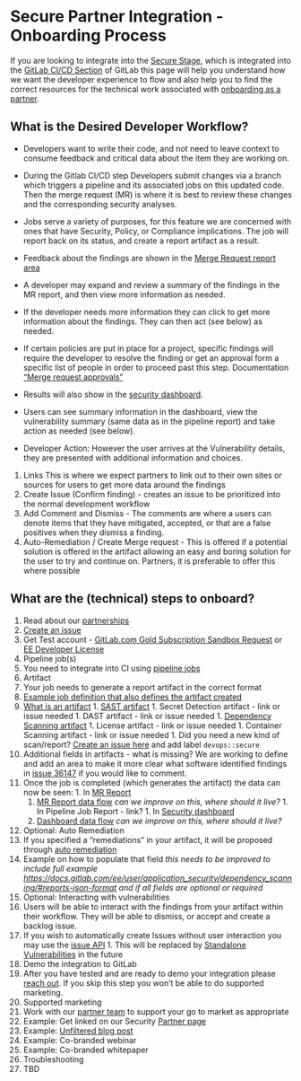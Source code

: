 # Secure Partner Integration - Onboarding Process

If you are looking to integrate into the [Secure Stage](https://about.gitlab.com/direction/secure/), which is integrated into the [GitLab CI/CD Section](https://about.gitlab.com/handbook/product/categories/#cicd-section) of GitLab this page will help you understand how we want the developer experience to flow and also help you to find the correct resources for the technical work associated with [onboarding as a partner](https://about.gitlab.com/partners/integrate/).

## What is the Desired Developer Workflow?

- Developers want to write their code, and not need to leave context to consume feedback and critical data about the item they are working on.

- During the Gitlab CI/CD step Developers submit changes via a branch which triggers a pipeline and its associated jobs on this updated code. Then the merge request (MR) is where it is best to review these changes and the corresponding security analyses.

- Jobs serve a variety of purposes, for this feature we are concerned with ones that have Security, Policy, or Compliance implications. The job will report back on its status, and create a report artifact as a result.

- Feedback about the findings are shown in the [Merge Request report area](https://docs.gitlab.com/ee/user/project/merge_requests/#security-reports-ultimate)

- A developer may expand and review a summary of the findings in the MR report, and then view more information as needed.

- If the developer needs more information they can click to get more information about the findings. They can then act (see below) as needed.

- If certain policies are put in place for a project, specific findings will require the developer to resolve the finding or get an approval form a specific list of people in order to proceed past this step. Documentation [“Merge request approvals”](https://docs.gitlab.com/ee/user/project/merge_requests/merge_request_approvals.html)

- Results will also show in the [security dashboard](https://docs.gitlab.com/ee/user/application_security/security_dashboard/#gitlab-security-dashboard-ultimate).

- Users can see summary information in the dashboard, view the vulnerability summary (same data as in the pipeline report) and take action as needed (see below).

- Developer Action: However the user arrives at the Vulnerability details, they are presented with additional information and choices.

1. Links This is where we expect partners to link out to their own sites or sources for users to get more data around the findings
1. Create Issue (Confirm finding) - creates an issue to be prioritized into the normal development workflow
1. Add Comment and Dismiss - The comments are where a users can denote items that they have mitigated, accepted, or that are a false positives when they dismiss a finding.
1. Auto-Remediation / Create Merge request - This is offered if a potential solution is offered in the artifact allowing an easy and boring solution for the user to try and continue on. Partners, it is preferable to offer this where possible

## What are the (technical) steps to onboard?

1. Read about our [partnerships](https://about.gitlab.com/partners/integrate/)
  1. [Create an issue](https://about.gitlab.com/partners/integrate/#contact-us)
  1. Get Test account - [GitLab.com Gold Subscription Sandbox Request](https://about.gitlab.com/partners/integrate/#gitlabcom-gold-subscription-sandbox-request) or [EE Developer License](https://about.gitlab.com/partners/integrate/#requesting-ee-dev-license-for-rd)
1. Pipeline job(s)
  1. You need to integrate into CI using [pipeline jobs](https://docs.gitlab.com/ee/development/pipelines.html)
1. Artifact
  1. Your job needs to generate a report artifact in the correct format
  1. [Example job definition that also defines the artifact created](https://gitlab.com/gitlab-org/gitlab/blob/master/lib/gitlab/ci/templates/Security/Container-Scanning.gitlab-ci.yml)
  1. [What is an artifact](https://docs.gitlab.com/ee/user/project/pipelines/job_artifacts.html)
    1. [SAST artifact](https://docs.gitlab.com/ee/user/application_security/sast/#reports-json-format)
    1. Secret Detection artifact - link or issue needed
    1. DAST artifact - link or issue needed
    1. [Dependency Scanning artifact](https://docs.gitlab.com/ee/user/application_security/dependency_scanning/#reports-json-format)
    1. License artifact - link or issue needed
    1. Container Scanning artifact - link or issue needed
    1. Did you need a new kind of scan/report? [Create an issue here](https://gitlab.com/gitlab-org/gitlab/issues/new#) and add label `devops::secure`
  1. Additional fields in artifacts - what is missing? We are working to define and add an area to make it more clear what software identified findings in [issue 36147](https://gitlab.com/gitlab-org/gitlab/issues/36147) if you would like to comment.
  1. Once the job is completed (which generates the artifact) the data can now be seen:
    1. In [MR Report](https://docs.gitlab.com/ee/user/project/merge_requests/#security-reports-ultimate)
      1. [MR Report data flow](https://gitlab.com/snippets/1910005#merge-request-view) *can we improve on this, where should it live?*
    1. In Pipeline Job Report - link?
    1. In [Security dashboard](https://docs.gitlab.com/ee/user/application_security/security_dashboard/)
      1. [Dashboard data flow](https://gitlab.com/snippets/1910005#project-and-group-dashboards) *can we improve on this, where should it live?*
1. Optional: Auto Remediation
  1. If you specified a “remediations” in your artifact, it will be proposed through [auto remediation](https://docs.gitlab.com/ee/user/application_security/index.html#solutions-for-vulnerabilities-auto-remediation)
  1. Example on how to populate that field *this needs to be improved to include full example https://docs.gitlab.com/ee/user/application_security/dependency_scanning/#reports-json-format and if all fields are optional or required*
1. Optional: Interacting with vulnerabilities
  1. Users will be able to interact with the findings from your artifact within their workflow. They will be able to dismiss, or accept and create a backlog issue.
  1. If you wish to automatically create Issues without user interaction you may use the [issue API](https://docs.gitlab.com/ee/api/issues.html)
    1. This will be replaced by [Standalone Vulnerabilities](https://gitlab.com/groups/gitlab-org/-/epics/634) in the future
1. Demo the integration to GitLab
  1. After you have tested and are ready to demo your integration please [reach out](https://about.gitlab.com/partners/integrate/). If you skip this step you won’t be able to do supported marketing.
1. Supported marketing
  1. Work with our [partner team](https://about.gitlab.com/partners/integrate/) to support your go to market as appropriate
  1. Example: Get linked on our Security [Partner page](https://about.gitlab.com/partners/#security)
  1. Example: [Unfiltered blog post](https://about.gitlab.com/handbook/marketing/blog/unfiltered/)
  1. Example: Co-branded webinar
  1. Example: Co-branded whitepaper
1. Troubleshooting
  1. TBD
